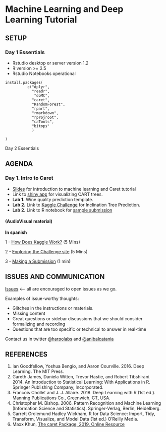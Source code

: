 # Machine Learning and Deep Learning Tutorial

## SETUP

### Day 1 Essentials 


* Rstudio desktop or server version 1.2
* R version >= 3.5
* Rstudio Notebooks  operational


```
install.packages(
          c("dplyr",
            "readr",
             "doMC",
            "caret",
            "RandomForest",
            "rpart",
            "rmarkdown",
            "rprojroot",
            "caTools",
            "bitops"
            )
  
)
```
Day 2 Essentials



## AGENDA
### Day 1. Intro to Caret
* [Slides](https://docs.google.com/presentation/d/1K_jhG3GnkK4E_8FtYfXMriH1TWMt8swnOh9XxYVI-Cw/edit?usp=sharing) for introduction to machine learning and Caret tutorial
* Link to [shiny app](https://harpomaxx.shinyapps.io/dtdemo/) for visualizing CART trees.
* **Lab 1.** Wine quality prediction template.
* **Lab 2.** Link to [Kaggle Challenge](http://bit.ly/kaggle-tree-2019) for Inclination Tree Prediction. 
* **Lab 2.** Link to R notebook for [sample submission](http://rpubs.com/harpomaxx/am2017hackatonejemplo)

#### (AudioVisual material)

**In spanish**

1 - [How Does Kaggle Work?](https://www.youtube.com/watch?v=0CBV_aDcXa8) (5 Mins)

2 - [Exploring the Challenge site](https://www.youtube.com/watch?v=wHh-iswUMLE) (5 Mins)

3 - [Making a Submission](https://www.youtube.com/watch?v=YshAeSdF2h0&t=3s) (1 min)



## ISSUES AND COMMUNICATION

[Issues](https://github.com/harpomaxx/intro-mldl-r/issues) <-- all are encouraged to open issues as we go. 

Examples of issue-worthy thoughts:

* Glitches in the instructions or materials.
* Missing content
* Great questions or sidebar discussions that we should consider formalizing and recording
* Questions that are too specific or technical to answer in real-time


Contact us in twitter [@harpolabs](http://www.twitter.com/harpomaxx) and [@anibalcatania](https://twitter.com/anibalcatania)

## REFERENCES

1. Ian Goodfellow, Yoshua Bengio, and Aaron Courville. 2016. Deep Learning.
The MIT Press.
2.  Gareth James, Daniela Witten, Trevor Hastie, and Robert Tibshirani. 2014. An
Introduction to Statistical Learning: With Applications in R. Springer Publishing
Company, Incorporated.
3. Francois Chollet and J. J. Allaire. 2018. Deep Learning with R (1st ed.).
Manning Publications Co., Greenwich, CT, USA.
4. Christopher M. Bishop. 2006. Pattern Recognition and Machine Learning
(Information Science and Statistics). Springer-Verlag, Berlin, Heidelberg.
6. Garrett Grolemund Hadley Wickham, R for Data Science: Import, Tidy,
Transform, Visualize, and Model Data (1st ed.) O’Reilly Media.
7. Maxx Khun, [The caret Package, 2019. Online Resource](https://topepo.github.io/caret/)